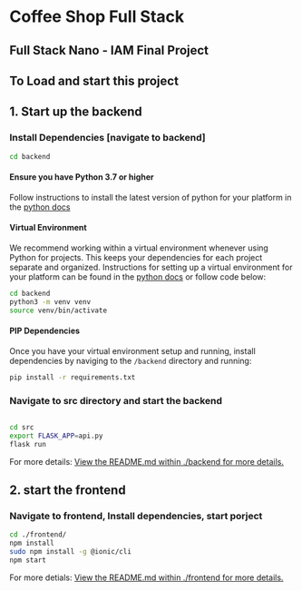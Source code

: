 # Coffee Shop Full Stack

## Full Stack Nano - IAM Final Project

## To Load and start this project
## 1. Start up the backend

### Install Dependencies [navigate to backend]
```bash
cd backend
```


#### Ensure you have Python 3.7 or higher

Follow instructions to install the latest version of python for your platform in the [python docs](https://docs.python.org/3/using/unix.html#getting-and-installing-the-latest-version-of-python)

#### Virtual Environment

We recommend working within a virtual environment whenever using Python for projects. This keeps your dependencies for each project separate and organized. Instructions for setting up a virtual environment for your platform can be found in the [python docs](https://packaging.python.org/guides/installing-using-pip-and-virtual-environments/)
or follow code below:
```bash
cd backend
python3 -m venv venv
source venv/bin/activate
```

#### PIP Dependencies

Once you have your virtual environment setup and running, install dependencies by naviging to the `/backend` directory and running:

```bash
pip install -r requirements.txt
```
### Navigate to src directory and start the backend
```bash

cd src
export FLASK_APP=api.py
flask run
```
For more details: 
[View the README.md within ./backend for more details.](./backend/README.md)

## 2. start the frontend
### Navigate to frontend, Install dependencies, start porject
```bash
cd ./frontend/
npm install
sudo npm install -g @ionic/cli
npm start
```
For more detials:
[View the README.md within ./frontend for more details.](./frontend/README.md)





